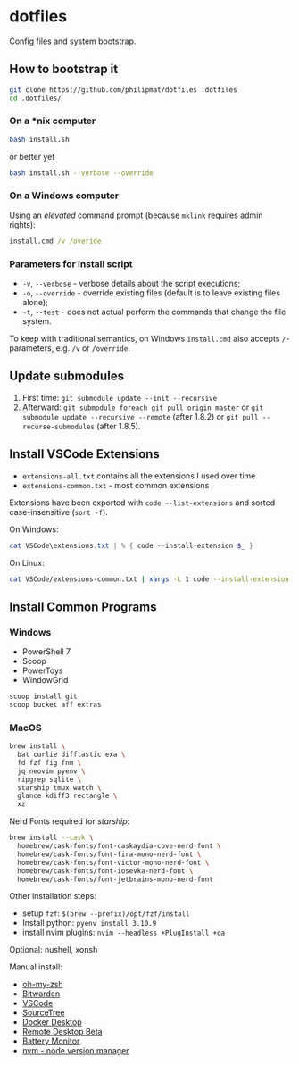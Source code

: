 # dotfiles

Config files and system bootstrap.

## How to bootstrap it

```sh
git clone https://github.com/philipmat/dotfiles .dotfiles
cd .dotfiles/
```

### On a *nix computer

```sh
bash install.sh
```

or better yet

```sh
bash install.sh --verbose --override 
```

### On a Windows computer

Using an *elevated* command prompt (because `mklink` requires admin rights):

```cmd
install.cmd /v /overide
```

### Parameters for install script

- `-v`, `--verbose` - verbose details about the script executions;
- `-o`, `--override` - override existing files (default is to leave existing files alone);
- `-t`, `--test` - does not actual perform the commands that change the file system.

To keep with traditional semantics, on Windows `install.cmd` also accepts `/`-parameters,
e.g. `/v` or `/override`.

## Update submodules

1. First time: `git submodule update --init --recursive`
2. Afterward: `git submodule foreach git pull origin master`
   or `git submodule update --recursive --remote` (after 1.8.2)
   or `git pull --recurse-submodules` (after 1.8.5).

## Install VSCode Extensions

- `extensions-all.txt` contains all the extensions I used over time
- `extensions-common.txt` - most common extensions

Extensions have been exported with `code --list-extensions`
and sorted case-insensitive (`sort -f`).

On Windows:

```ps1
cat VSCode\extensions.txt | % { code --install-extension $_ }
```

On Linux:

```sh
cat VSCode/extensions-common.txt | xargs -L 1 code --install-extension
```

## Install Common Programs

### Windows

- PowerShell 7
- Scoop
- PowerToys
- WindowGrid

```ps
scoop install git
scoop bucket aff extras
```

### MacOS

```sh
brew install \
  bat curlie difftastic exa \
  fd fzf fig fnm \
  jq neovim pyenv \
  ripgrep sqlite \
  starship tmux watch \
  glance kdiff3 rectangle \
  xz
```

Nerd Fonts required for *starship*:

```sh
brew install --cask \
  homebrew/cask-fonts/font-caskaydia-cove-nerd-font \
  homebrew/cask-fonts/font-fira-mono-nerd-font \
  homebrew/cask-fonts/font-victor-mono-nerd-font \
  homebrew/cask-fonts/font-iosevka-nerd-font \
  homebrew/cask-fonts/font-jetbrains-mono-nerd-font
```

Other installation steps:

- setup `fzf`: `$(brew --prefix)/opt/fzf/install`
- Install python: `pyenv install 3.10.9`
- install nvim plugins: `nvim --headless +PlugInstall +qa`

Optional: nushell, xonsh

Manual install:

- [oh-my-zsh](https://ohmyz.sh/#install)
- [Bitwarden](https://apps.apple.com/us/app/bitwarden/id1352778147?mt=12)
- [VSCode](https://code.visualstudio.com/)
- [SourceTree](https://www.sourcetreeapp.com/)
- [Docker Desktop](https://www.docker.com/products/docker-desktop/)
- [Remote Desktop Beta](https://install.appcenter.ms/orgs/rdmacios-k2vy/apps/microsoft-remote-desktop-for-mac/distribution_groups/all-users-of-microsoft-remote-desktop-for-mac)
- [Battery Monitor](https://apps.apple.com/us/app/battery-monitor-health-info/id836505650?mt=12)
- [nvm - node version manager](https://github.com/nvm-sh/nvm#installing-and-updating)
